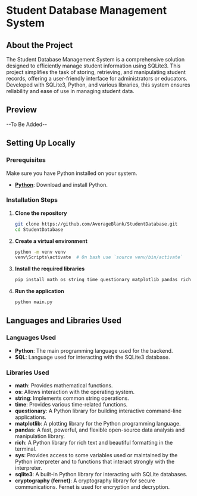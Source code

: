 # Student Database Management System

## About the Project
The Student Database Management System is a comprehensive solution designed to efficiently manage student information using SQLite3. This project simplifies the task of storing, retrieving, and manipulating student records, offering a user-friendly interface for administrators or educators. Developed with SQLite3, Python, and various libraries, this system ensures reliability and ease of use in managing student data.

## Preview
--To Be Added--

## Setting Up Locally

### Prerequisites
Make sure you have Python installed on your system.

- **[Python](https://www.python.org/downloads/)**: Download and install Python.

### Installation Steps

1. **Clone the repository**
    ```bash
    git clone https://github.com/AverageBlank/StudentDatabase.git
    cd StudentDatabase
    ```

2. **Create a virtual environment**
    ```bash
    python -m venv venv
    venv\Scripts\activate  # On bash use `source venv/bin/activate`
    ```

3. **Install the required libraries**
    ```bash
    pip install math os string time questionary matplotlib pandas rich sys sqlite3 cryptography
    ```

4. **Run the application**
    ```bash
    python main.py
    ```

## Languages and Libraries Used

### Languages Used
- **Python**: The main programming language used for the backend.
- **SQL**: Language used for interacting with the SQLite3 database.

### Libraries Used
- **math**: Provides mathematical functions.
- **os**: Allows interaction with the operating system.
- **string**: Implements common string operations.
- **time**: Provides various time-related functions.
- **questionary**: A Python library for building interactive command-line applications.
- **matplotlib**: A plotting library for the Python programming language.
- **pandas**: A fast, powerful, and flexible open-source data analysis and manipulation library.
- **rich**: A Python library for rich text and beautiful formatting in the terminal.
- **sys**: Provides access to some variables used or maintained by the Python interpreter and to functions that interact strongly with the interpreter.
- **sqlite3**: A built-in Python library for interacting with SQLite databases.
- **cryptography (fernet)**: A cryptography library for secure communications. Fernet is used for encryption and decryption.

